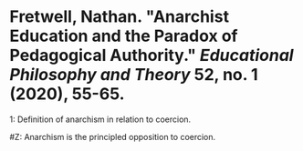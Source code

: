 # Fretwell, Nathan. "Anarchist Education and the Paradox of Pedagogical Authority." *Educational Philosophy and Theory* 52, no. 1 (2020), 55-65.

1: Definition of anarchism in relation to coercion.  

#Z: Anarchism is the principled opposition to coercion.
